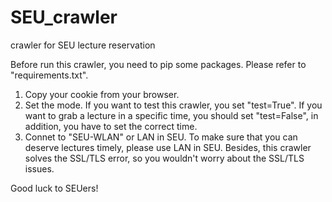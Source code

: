 # SEU_crawler
crawler for SEU lecture reservation

Before run this crawler, you need to pip some packages. Please refer to "requirements.txt".

1. Copy your cookie from your browser.
2. Set the mode. If you want to test this crawler, you set "test=True". If you want to grab a lecture in a specific time, you should set "test=False", in addition, you have to set the correct time.
3. Connet to "SEU-WLAN" or LAN in SEU. To make sure that you can deserve lectures timely, please use LAN in SEU. Besides, this crawler solves the SSL/TLS error, so you wouldn't worry about the SSL/TLS issues.

Good luck to SEUers!
